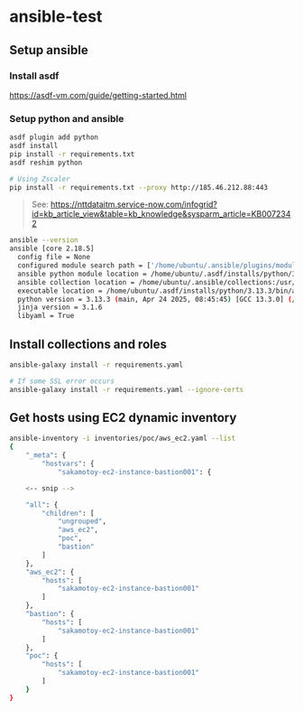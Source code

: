 ansible-test
============

## Setup ansible

### Install asdf

https://asdf-vm.com/guide/getting-started.html

### Setup python and ansible

```bash
asdf plugin add python
asdf install
pip install -r requirements.txt
asdf reshim python
```

```bash
# Using Zscaler
pip install -r requirements.txt --proxy http://185.46.212.88:443
```

> See: https://nttdataitm.service-now.com/infogrid?id=kb_article_view&table=kb_knowledge&sysparm_article=KB0072342


```bash
ansible --version
ansible [core 2.18.5]
  config file = None
  configured module search path = ['/home/ubuntu/.ansible/plugins/modules', '/usr/share/ansible/plugins/modules']
  ansible python module location = /home/ubuntu/.asdf/installs/python/3.13.3/lib/python3.13/site-packages/ansible
  ansible collection location = /home/ubuntu/.ansible/collections:/usr/share/ansible/collections
  executable location = /home/ubuntu/.asdf/installs/python/3.13.3/bin/ansible
  python version = 3.13.3 (main, Apr 24 2025, 08:45:45) [GCC 13.3.0] (/home/ubuntu/.asdf/installs/python/3.13.3/bin/python3.13)
  jinja version = 3.1.6
  libyaml = True
```

## Install collections and roles

```bash
ansible-galaxy install -r requirements.yaml
```

```bash
# If some SSL error occurs
ansible-galaxy install -r requirements.yaml --ignore-certs
```

## Get hosts using EC2 dynamic inventory

```bash
ansible-inventory -i inventories/poc/aws_ec2.yaml --list
{
    "_meta": {
        "hostvars": {
            "sakamotoy-ec2-instance-bastion001": {

    <-- snip -->

    "all": {
        "children": [
            "ungrouped",
            "aws_ec2",
            "poc",
            "bastion"
        ]
    },
    "aws_ec2": {
        "hosts": [
            "sakamotoy-ec2-instance-bastion001"
        ]
    },
    "bastion": {
        "hosts": [
            "sakamotoy-ec2-instance-bastion001"
        ]
    },
    "poc": {
        "hosts": [
            "sakamotoy-ec2-instance-bastion001"
        ]
    }
}
```

